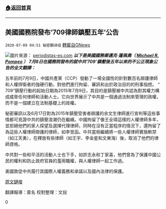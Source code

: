 ###  [:house:返回首頁](https://github.com/ourhimalayas/txt)
---

## 美國國務院發布‘709律師鎮壓五年’公告
`2020-07-09 04:51 秘密翻译组` [轉載自GNews](https://gnews.org/zh-hant/258434/)

![](https://s3.amazonaws.com/gnews-media-offload/wp-content/uploads/2020/07/09043601/Picture-1-56.png)圖片來源： [periodistas-es.com](https://periodistas-es.com/wang-quanzhang-condenado-en-china-a-cuatro-anos-y-medio-por-subversion-del-estado-118736) 
***以下是美國國務卿邁克·蓬佩奧（ [Michael R. Pompeo](https://www.state.gov/biographies/michael-r-pompeo/) ） 7月8日在國務院發布的就中共’709’鎮壓後五年以來的不公正現象公告的全文翻譯：***

五年前的7月9日，中國共產黨（CCP）發動了一場全國性的針對數百名辯護律師和人權捍衛者的強硬行動，對他們進行拘留、審訊和出於政治目的的刑事指控。 “ 709”鎮壓行動的起始日期為2015年7月9日，其目的是鎮壓被中共認為對其權力構成威脅任何律師和活動人士。它向世界展示了中共是一個通過法制來管理的政權，而不是一個建立在法制基礎上的政權。

秘密審訊以及6月17日對為2015年鎮壓受害者辯護的余文生律師進行宣判等這些事情都可見證中共的鎮壓浪潮仍在繼續。中國拘留了像王全璋這樣的人權律師多年，並拒絕他們的家人探望及選擇代理律師，同時在沒有正當程序的情況下，還拘留了為這些人權律師辯護的律師，如李昱函。中共當局繼續將一些人權律師實施軟禁（如江天勇），在釋放有些律師（如王宇、李金星和文東海）後，取消了他們的律師資格。

中共對一些和平活的活動人士也下手，如許志永和丁家喜，他們曾為了保護中國公民的權利和防止政府官員的濫用職權，與人權律師一起工作過。

美國敦促中共履行其國際人權義務和承諾以及國內法律的保護。

[原文鏈接](https://www.state.gov/five-years-of-injustice-following-chinas-709-crackdown/)

翻譯報導：匿名
校對整理：文投

0
